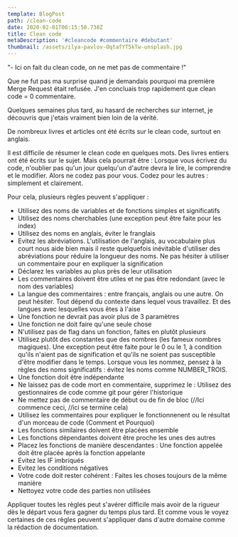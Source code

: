 ```yaml
---
template: BlogPost
path: /clean-code
date: 2020-02-01T06:15:50.738Z
title: Clean code
metaDescription: '#cleancode #commentaire #debutant'
thumbnail: /assets/ilya-pavlov-OqtafYT5kTw-unsplash.jpg
---
```

 \"- Ici on fait du clean code, on ne met pas de commentaire !"
 
Que ne fut pas ma surprise quand je demandais pourquoi ma première Merge Request était refusée. J'en concluais trop rapidement que clean code = 0 commentaire.

Quelques semaines plus tard, au hasard de recherches sur internet, je découvris que j'etais vraiment bien loin de la vérité.

De nombreux livres et articles ont été écrits sur le clean code, surtout en anglais.

Il est difficile de résumer le clean code en quelques mots. Des livres entiers ont été écrits sur le sujet. Mais cela pourrait être : Lorsque vous écrivez du code, n'oublier pas qu'un jour quelqu'un d'autre devra le lire, le comprendre et le modifier. Alors ne codez pas pour vous. Codez pour les autres : simplement et clairement.

Pour cela, plusieurs règles peuvent s'appliquer :

 - Utilisez des noms de variables et de fonctions simples et significatifs
 - Utilisez des noms cherchables (une exception peut être faite pour les index)
 - Utilisez des noms en anglais, éviter le franglais
 - Evitez les abréviations. L'utilisation de l'anglais, au vocabulaire plus court nous aide bien mais il reste quelquefois inévitable d'utiliser des abréviations pour réduire la longueur des noms. Ne pas hésiter à utiliser un commentaire pour en expliquer la signification 
 - Déclarez les variables au plus près de leur utilisation
 - Les commentaires doivent être utiles et ne pas être redondant (avec le nom des variables)
 - La langue des commentaires : entre français, anglais ou une autre. On peut hésiter. Tout dépend du contexte dans lequel vous travaillez. Et des langues avec lesquelles vous êtes à l'aise 
 - Une fonction ne devrait pas avoir plus de 3 paramètres
 - Une fonction ne doit faire qu'une seule chose
 - N'utilisez pas de flag dans un fonction, faites en plutôt plusieurs
 - Utilisez plutôt des constantes que des nombres (les fameux nombres magiques). Une exception peut être faite pour le 0 ou le 1, à condition qu'ils n'aient pas de signification et qu'ils ne soient pas susceptible d'être modifier dans le temps. Lorsque vous les nommez, pensez à la règles des noms significatifs : évitez les noms comme NUMBER_TROIS.
 - Une fonction doit être indépendante
 - Ne laissez pas de code mort en commentaire, supprimez le : Utilisez des gestionnaires de code comme git pour gérer l'historique
 - Ne mettez pas de commentaire de début ou de fin de bloc (//Ici commence ceci, //ici se termine cela)
 - Utilisez les commentaires pour expliquer le fonctionnenent ou le résultat d'un morceau de code (Comment et Pourquoi)
 - Les fonctions similaires doivent être placées ensemble
 - Les fonctions dépendantes doivent être proche les unes des autres
 - Placez les fonctions de manière descendantes : Une fonction appelée doit être placée après la fonction appelante
 - Evitez les IF imbriqués
 - Evitez les conditions négatives
 - Votre code doit rester cohérent : Faites les choses toujours de la même manière
 - Nettoyez votre code des parties non utilisées

Appliquer toutes les règles peut s'avérer difficile mais avoir de la rigueur dès le départ vous fera gagner du temps plus tard.
Et comme vous le voyez certaines de ces règles peuvent s'appliquer dans d'autre domaine comme la rédaction de documentation.
 
 

